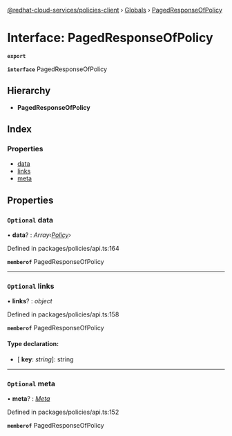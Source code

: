 [@redhat-cloud-services/policies-client](../README.md) › [Globals](../globals.md) › [PagedResponseOfPolicy](pagedresponseofpolicy.md)

# Interface: PagedResponseOfPolicy

**`export`** 

**`interface`** PagedResponseOfPolicy

## Hierarchy

* **PagedResponseOfPolicy**

## Index

### Properties

* [data](pagedresponseofpolicy.md#optional-data)
* [links](pagedresponseofpolicy.md#optional-links)
* [meta](pagedresponseofpolicy.md#optional-meta)

## Properties

### `Optional` data

• **data**? : *Array‹[Policy](policy.md)›*

Defined in packages/policies/api.ts:164

**`memberof`** PagedResponseOfPolicy

___

### `Optional` links

• **links**? : *object*

Defined in packages/policies/api.ts:158

**`memberof`** PagedResponseOfPolicy

#### Type declaration:

* \[ **key**: *string*\]: string

___

### `Optional` meta

• **meta**? : *[Meta](meta.md)*

Defined in packages/policies/api.ts:152

**`memberof`** PagedResponseOfPolicy
